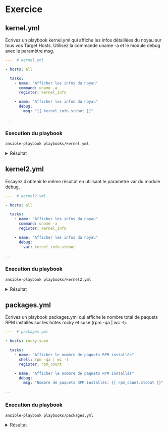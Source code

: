 # Exercice

## kernel.yml
Écrivez un playbook kernel.yml qui affiche les infos détaillées du noyau sur tous vos Target Hosts. Utilisez la commande uname -a et le module debug avec le paramètre msg.
```yaml
---  # kernel.yml

- hosts: all

  tasks:
    - name: "Afficher les infos du noyau"
      command: uname -a
      register: kernel_info

    - name: "Afficher les infos du noyau"
      debug:
        msg: "{{ kernel_info.stdout }}"

...
```
### Execution du playbook
```bash
ansible-playbook playbooks/kernel.yml
```
<details>
    <summary>Résultat</summary>

    PLAY [all] ***********************************************************************************************************************************************************************************

    TASK [Gathering Facts] ***********************************************************************************************************************************************************************
    ok: [rocky]
    ok: [debian]
    ok: [suse]

    TASK [Afficher les infos du noyau] ***********************************************************************************************************************************************************
    changed: [debian]
    changed: [suse]
    changed: [rocky]

    TASK [Afficher les infos du noyau] ***********************************************************************************************************************************************************
    ok: [rocky] => {
        "msg": "Linux rocky 5.14.0-362.13.1.el9_3.x86_64 #1 SMP PREEMPT_DYNAMIC Wed Dec 13 14:07:45 UTC 2023 x86_64 x86_64 x86_64 GNU/Linux"
    }
    ok: [debian] => {
        "msg": "Linux debian 6.1.0-17-amd64 #1 SMP PREEMPT_DYNAMIC Debian 6.1.69-1 (2023-12-30) x86_64 GNU/Linux"
    }
    ok: [suse] => {
        "msg": "Linux suse 5.14.21-150500.55.39-default #1 SMP PREEMPT_DYNAMIC Tue Dec 5 10:06:35 UTC 2023 (2e4092e) x86_64 x86_64 x86_64 GNU/Linux"
    }

    PLAY RECAP ***********************************************************************************************************************************************************************************
    debian                     : ok=3    changed=1    unreachable=0    failed=0    skipped=0    rescued=0    ignored=0   
    rocky                      : ok=3    changed=1    unreachable=0    failed=0    skipped=0    rescued=0    ignored=0   
    suse                       : ok=3    changed=1    unreachable=0    failed=0    skipped=0    rescued=0    ignored=0   

</details>

## kernel2.yml
Essayez d’obtenir le même résultat en utilisant le paramètre var du module debug.
```yaml
---  # kernel2.yml

- hosts: all

  tasks:
    - name: "Afficher les infos du noyau"
      command: uname -a
      register: kernel_info

    - name: "Afficher les infos du noyau"
      debug:
        var: kernel_info.stdout

...
```
### Execution du playbook
```bash
ansible-playbook playbooks/kernel2.yml
```
<details>
    <summary>Résultat</summary>
    
    PLAY [all] ***********************************************************************************************************************************************************************************

    TASK [Gathering Facts] ***********************************************************************************************************************************************************************
    ok: [suse]
    ok: [debian]
    ok: [rocky]

    TASK [Afficher les infos du noyau] ***********************************************************************************************************************************************************
    changed: [debian]
    changed: [suse]
    changed: [rocky]

    TASK [Afficher les infos du noyau] ***********************************************************************************************************************************************************
    ok: [rocky] => {
        "kernel_info.stdout": "Linux rocky 5.14.0-362.13.1.el9_3.x86_64 #1 SMP PREEMPT_DYNAMIC Wed Dec 13 14:07:45 UTC 2023 x86_64 x86_64 x86_64 GNU/Linux"
    }
    ok: [debian] => {
        "kernel_info.stdout": "Linux debian 6.1.0-17-amd64 #1 SMP PREEMPT_DYNAMIC Debian 6.1.69-1 (2023-12-30) x86_64 GNU/Linux"
    }
    ok: [suse] => {
        "kernel_info.stdout": "Linux suse 5.14.21-150500.55.39-default #1 SMP PREEMPT_DYNAMIC Tue Dec 5 10:06:35 UTC 2023 (2e4092e) x86_64 x86_64 x86_64 GNU/Linux"
    }

    PLAY RECAP ***********************************************************************************************************************************************************************************
    debian                     : ok=3    changed=1    unreachable=0    failed=0    skipped=0    rescued=0    ignored=0   
    rocky                      : ok=3    changed=1    unreachable=0    failed=0    skipped=0    rescued=0    ignored=0   
    suse                       : ok=3    changed=1    unreachable=0    failed=0    skipped=0    rescued=0    ignored=0   
</details>

## packages.yml
Écrivez un playbook packages.yml qui affiche le nombre total de paquets RPM installés sur les hôtes rocky et suse (rpm -qa | wc -l).
```yaml
---  # packages.yml

- hosts: rocky:suse

  tasks:
    - name: "Afficher le nombre de paquets RPM installés"
      shell: rpm -qa | wc -l
      register: rpm_count

    - name: "Afficher le nombre de paquets RPM installés"
      debug:
        msg: "Nombre de paquets RPM installés: {{ rpm_count.stdout }}"

...
```
### Execution du playbook
```bash
ansible-playbook playbooks/packages.yml
```
<details>
    <summary>Résultat</summary>
    
    PLAY [rocky:suse] ****************************************************************************************************************************************************************************

    TASK [Gathering Facts] ***********************************************************************************************************************************************************************
    ok: [suse]
    ok: [rocky]

    TASK [Afficher le nombre de paquets RPM installés] *******************************************************************************************************************************************
    changed: [rocky]
    changed: [suse]

    TASK [Afficher le nombre de paquets RPM installés] *******************************************************************************************************************************************
    ok: [rocky] => {
        "msg": "Nombre de paquets RPM installés: 671"
    }
    ok: [suse] => {
        "msg": "Nombre de paquets RPM installés: 917"
    }

    PLAY RECAP ***********************************************************************************************************************************************************************************
    rocky                      : ok=3    changed=1    unreachable=0    failed=0    skipped=0    rescued=0    ignored=0   
    suse                       : ok=3    changed=1    unreachable=0    failed=0    skipped=0    rescued=0    ignored=0   
</details>